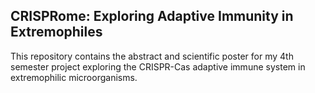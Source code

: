 ## CRISPRome: Exploring Adaptive Immunity in Extremophiles

This repository contains the abstract and scientific poster for my 4th semester project exploring the CRISPR-Cas adaptive immune system in extremophilic microorganisms.
